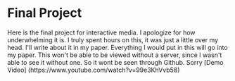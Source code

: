 <!DOCTYPE html>
<html>
<body>

<h1>Final Project </h1>
<p> Here is the final project for interactive media. I apologize for how underwhelming it is. I truly spent hours on this, it was just a little over my head. I'll write about it in my paper. Everything I would put in this will go into my paper. This won't be able to be viewed without a server, since I wasn't able to see it without one. So it wont be seen through Github. Sorry
[Demo Video] (https://www.youtube.com/watch?v=99e3KhVvb58)
<p>
</body>
</html>
